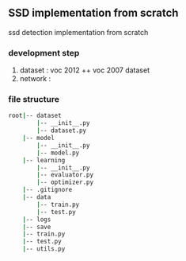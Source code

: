 ## SSD implementation from scratch

ssd detection implementation from scratch 

### development step

1. dataset : voc 2012 ++ voc 2007 dataset
2. network : 

### file structure

```bash
root|-- dataset
        |-- __init__.py
        |-- dataset.py
    |-- model
        |-- __init__.py
        |-- model.py
    |-- learning
        |-- __init__.py
        |-- evaluator.py
        |-- optimizer.py
    |-- .gitignore
    |-- data
        |-- train.py
        |-- test.py
    |-- logs
    |-- save
    |-- train.py
    |-- test.py
    |-- utils.py
```
